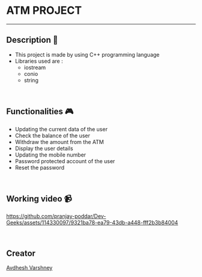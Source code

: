# ATM PROJECT

---


## **Description 📃**

- This project is made by using C++ programming language
- Libraries used are :
    - iostream
    - conio
    - string

<br>


## **Functionalities 🎮**

- Updating the current data of the user
- Check the balance of the user
- Withdraw the amount from the ATM
- Display the user details
- Updating the mobile number
- Password protected account of the user
- Reset the password


<br>


## **Working video 📹**

https://github.com/pranjay-poddar/Dev-Geeks/assets/114330097/9321ba78-ea79-43db-a448-fff2b3b84004

<br>



## **Creator**

[Avdhesh Varshney](https://github.com/Avdhesh-Varshney)


